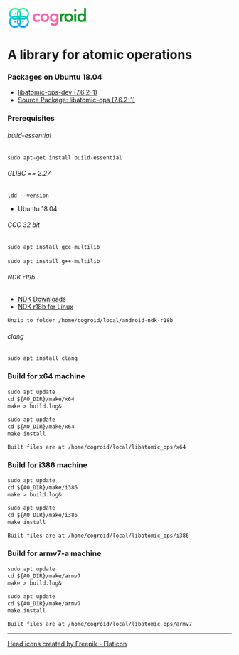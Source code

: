 [![cogroid.com](https://github.com/cogroid/resources/raw/main/images/banner/cogroid-48.png)](https://cogroid.com)

# A library for atomic operations

### Packages on Ubuntu 18.04

* [libatomic-ops-dev (7.6.2-1)](https://packages.ubuntu.com/bionic/libatomic-ops-dev)
* [Source Package: libatomic-ops (7.6.2-1)](https://packages.ubuntu.com/source/bionic/libatomic-ops)

### Prerequisites

###### build-essential

```
sudo apt-get install build-essential
```

###### GLIBC == 2.27

```
ldd --version
```

* Ubuntu 18.04

###### GCC 32 bit

```
sudo apt install gcc-multilib

sudo apt install g++-multilib
```

###### NDK r18b

* [NDK Downloads](https://developer.android.com/ndk/downloads)
* [NDK r18b for Linux](https://dl.google.com/android/repository/android-ndk-r18b-linux-x86_64.zip)

```
Unzip to folder /home/cogroid/local/android-ndk-r18b
```

###### clang

```
sudo apt install clang
```

### Build for x64 machine

```
sudo apt update
cd ${AO_DIR}/make/x64
make > build.log&
```

```
sudo apt update
cd ${AO_DIR}/make/x64
make install
```

```
Built files are at /home/cogroid/local/libatomic_ops/x64
```

### Build for i386 machine

```
sudo apt update
cd ${AO_DIR}/make/i386
make > build.log&
```

```
sudo apt update
cd ${AO_DIR}/make/i386
make install
```

```
Built files are at /home/cogroid/local/libatomic_ops/i386
```

### Build for armv7-a machine

```
sudo apt update
cd ${AO_DIR}/make/armv7
make > build.log&
```

```
sudo apt update
cd ${AO_DIR}/make/armv7
make install
```

```
Built files are at /home/cogroid/local/libatomic_ops/armv7
```

---
[Head icons created by Freepik - Flaticon](https://www.flaticon.com/free-icons/head)
